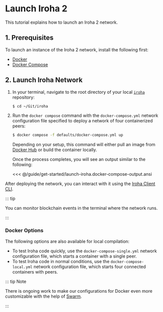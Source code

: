 # Launch Iroha 2

This tutorial explains how to launch an Iroha 2 network.

## 1. Prerequisites

To launch an instance of the Iroha 2 network, install the following first:
- [Docker](https://docs.docker.com/get-docker/)
- [Docker Compose](https://docs.docker.com/compose/install/)

## 2. Launch Iroha Network

1. In your terminal, navigate to the root directory of your local [`iroha`](https://github.com/hyperledger/iroha) repository:

   ```bash
   $ cd ~/Git/iroha
   ```

2. Run the `docker compose` command with the `docker-compose.yml` network configuration file specified to deploy a network of four containerized peers: <!-- TODO: consider explaining what network configuration file are, where to find them and how to customize them -->

   ```bash
   $ docker compose -f defaults/docker-compose.yml up
   ```

   Depending on your setup, this command will either pull an image from [Docker Hub](https://hub.docker.com/r/hyperledger/iroha2/tags) or build the container locally.
   
   Once the process completes, you will see an output similar to the following:

   <<< @/guide/get-started/launch-iroha.docker-compose-output.ansi

After deploying the network, you can interact with it using the [Iroha Client CLI](./operate-iroha-2-via-cli.md).

::: tip

You can monitor blockchain events in the terminal where the network runs.

:::

### Docker Options

The following options are also available for local compilation:

- To test Iroha code quickly, use the `docker-compose-single.yml` network configuration file, which starts a container with a single peer.
- To test Iroha code in normal conditions, use the `docker-compose-local.yml` network configuration file, which starts four connected containers with peers.

::: tip Note

There is ongoing work to make our configurations for Docker even more customizable with the help of [Swarm](https://github.com/hyperledger/iroha/tree/main/tools/swarm).

<!-- Check: a reference about future releases or work in progress -->

:::
